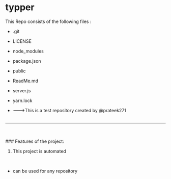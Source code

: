 # typper
This Repo consists of the following files :
- .git
- LICENSE
- node_modules
- package.json
- public
- ReadMe.md
- server.js
- yarn.lock




- --->This is a test repository created by @prateek271
<br><br>
---
<br><br>###	Features of the project:
<br>
1. This project is automated
<br>


- can be used for any repository